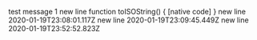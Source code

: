 test message 1
 new line function toISOString() { [native code] }
 new line 2020-01-19T23:08:01.117Z
 new line 2020-01-19T23:09:45.449Z
 new line 2020-01-19T23:52:52.823Z